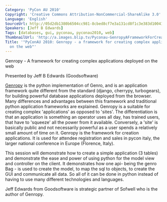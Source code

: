 ```yaml
---
Category: 'PyCon AU 2010'
Copyright: 'Creative Commons Attribution-NonCommercial-ShareAlike 3.0'
Language: 'English'
SourceUrl: http://05d2db1380b6504cc981-8cbed8cf7e3a131cd8f1c3e383d10041.r93.cf2.rackcdn.com/pycon-au-2010/482_pyconau-2010-genropy-a-framework-for-creating-complex-applications-deployed-on-the-web.flv
Speakers: [Jeff B Edwards]
Tags: [databases, gui, pyconau, pyconau2010, web]
ThumbnailUrl: 'http://a.images.blip.tv/Pyconau-GenropyAFrameworkForCreatingComplexApplicationsDeployed301.png'
Title: '"PyConAU 2010: Genropy - a framework for creating complex applications deployed
  on the web"'
---
```

Genropy - A framework for creating complex applications deployed on the web

Presented by Jeff B Edwards (Goodsoftware)

[Genropy](http://blog.genropy.org/) is the python implementation of Genro, and
is an application framework quite different from the standard (django,
cherrypy, turbogears), for building powerful database applications deployed
from the browser. Many differences and advantages between this framework and
traditional python application frameworks are explained. Genropy is a suitable
for creating complex 'applications' as opposed to 'sites'. The differentiation
is that an application is something an operator uses all day, has trained
users, that have to 'squeeze' all the power from it available. Conversely, a
'site' is basically public and not necessarily powerful as a user spends a
relatively small amount of time on it. Genropy is the framework for creation
applications. It is used for attendee registration and sales in pycon italy,
the larger national conference in Europe (Florence, Italy).

This session will demonstrate how to create a simple application (3 tables)
and demonstrate the ease and power of using python for the model view and
controller on the client. It demonstrates how one api- being the genro Bag -
is used to create the model, to map the sql to objects, to create the GUI and
communicate all data. So all of it can be done in python instead of having to
use many different technologies and languages.

Jeff Edwards from Goodsoftware is strategic partner of Sofwell who is the
author of Genropy.

